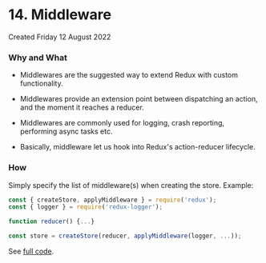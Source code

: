 # 14. Middleware
Created Friday 12 August 2022

### Why and What
- Middlewares are the suggested way to extend Redux with custom functionality.
- Middlewares provide an extension point between dispatching an action, and the moment it reaches a reducer.
- Middlewares are commonly used for logging, crash reporting, performing async tasks etc.

- Basically, middleware let us hook into Redux's action-reducer lifecycle.

### How
Simply specify the list of middleware(s) when creating the store. Example:
```js
const { createStore, applyMiddleware } = require('redux');
const { logger } = require('redux-logger');

function reducer() {...}

const store = createStore(reducer, applyMiddleware(logger, ...));
```

See [full code](https://github.com/exemplar-codes/redux-demo-codevolution/blob/3c7cce025d40a11b59191ab356add910655235d2/middleware.js).